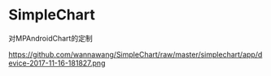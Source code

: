 # SimpleChart
对MPAndroidChart的定制

https://github.com/wannawang/SimpleChart/raw/master/simplechart/app/device-2017-11-16-181827.png
